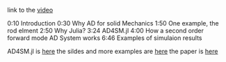 link to the [video](https://www.youtube.com/watch?v=EeC2pu9i_F0)

0:10 Introduction
0:30 Why AD for solid Mechanics
1:50 One example, the rod elment
2:50 Why Julia?
3:24 AD4SM.jl
4:00 How a second order forward mode AD System works
6:46 Examples of simulaion results

AD4SM.jl is [here](https://github.com/avigliotti/AD4SM.jl)
the sildes and more examples are [here](https://github.com/avigliotti/AD4SM_examples)
the paper is [here](https://t.co/t8zHT4JHS6)
